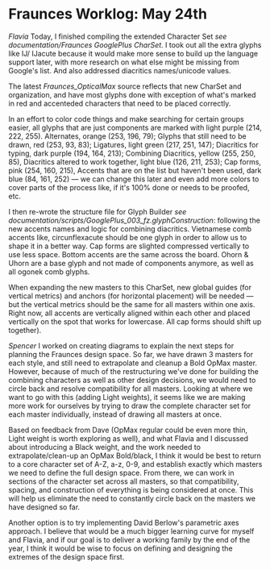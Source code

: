 # Fraunces Worklog: May 24th

_Flavia_
Today, I finished compiling the extended Character Set *see documentation/Fraunces GooglePlus CharSet*. I took out all the extra glyphs like IJ/ IJacute because it would make more sense to build up the language support later, with more research on what else might be missing from Google's list. And also addressed diacritics names/unicode values.

The latest *Fraunces_OpticalMax* source reflects that new CharSet and organization, and have most glyphs done with exception of what's marked in red and accenteded characters that need to be placed correctly.

In an effort to color code things and make searching for certain groups easier, all glyphs that are just components are marked with light purple (214, 222, 255). Alternates, orange (253, 196, 79); Glyphs that still need to be drawn, red (253, 93, 83); Ligatures, light green (217, 251, 147); Diacritics for typing, dark purple (194, 164, 213); Combining Diacritics, yellow (255, 250, 85), Diacritics altered to work together, light blue (126, 211, 253); Cap forms, pink (254, 160, 215), Accents that are on the list but haven't been used, dark blue (84, 161, 252) — we can change this later and even add more colors to cover parts of the process like, if it's 100% done or needs to be proofed, etc.

I then re-wrote the structure file for Glyph Builder *see documentation/scripts/GooglePlus_003_fz.glyphConstruction*: following the new accents names and logic for combining diacritics. Vietnamese comb accents like, circunflexacute should be one glyph in order to allow us to shape it in a better way. Cap forms are slighted compressed vertically to use less space. Bottom accents are the same across the board. Ohorn & Uhorn are a base glyph and not made of components anymore, as well as all ogonek comb glyphs. 

When expanding the new masters to this CharSet, new global guides (for vertical metrics) and anchors (for horizontal placement) will be needed — but the vertical metrics should be the same for all masters within one axis. Right now, all accents are vertically aligned within each other and placed vertically on the spot that works for lowercase. All cap forms should shift up together).

_Spencer_
I worked on creating diagrams to explain the next steps for planning the Fraunces design space. So far, we have drawn 3 masters for each style, and still need to extrapolate and cleanup a Bold OpMax master. However, because of much of the restructuring we've done for building the combining characters as well as other design decisions, we would need to circle back and resolve compatibility for all masters. Looking at where we want to go with this (adding Light weights), it seems like we are making more work for ourselves by trying to draw the complete character set for each master individually, instead of drawing all masters at once.

Based on feedback from Dave (OpMax regular could be even more thin, Light weight is worth exploring as well), and what Flavia and I discussed about introducing a Black weight, and the work needed to extrapolate/clean-up an OpMax Bold/black, I think it would be best to return to a core character set of A-Z, a-z, 0-9, and establish exactly which masters we need to define the full design space. From there, we can work in sections of the character set across all masters, so that compatibility, spacing, and construction of everything is being considered at once. This will help us eliminate the need to constantly circle back on the masters we have designed so far. 

Another option is to try implementing David Berlow's parametric axes approach. I believe that would be a much bigger learning curve for myself and Flavia, and if our goal is to deliver a working family by the end of the year, I think it would be wise to focus on defining and designing the extremes of the design space first. 